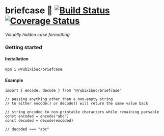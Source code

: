 # briefcase 💼 [![Build Status](https://travis-ci.org/rubixibuc/briefcase.svg?branch=master)](https://travis-ci.org/rubixibuc/briefcase) [![Coverage Status](https://coveralls.io/repos/github/rubixibuc/briefcase/badge.svg?branch=master)](https://coveralls.io/github/rubixibuc/briefcase?branch=master)

_Visually hidden case formatting_

### Getting started

#### Installation

```shell script
npm i @rubixibuc/briefcase
```

#### Example

```ecmascript 6
import { encode, decode } from "@rubixibuc/briefcase"

// passing anything other than a non-empty string
// to either encode() or decode() will return the same value back

// string encoded to non-printable characters while remaining parsable
const encoded = encode("abc")
const decoded = decode(encoded)

// decoded === "abc"
```
